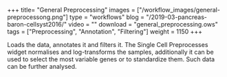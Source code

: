 +++
title= "General Preprocessing"
images =  ["/workflow_images/general-preprocessong.png"]
type = "workflows"
blog =  "/2019-03-pancreas-baron-cellsyst2016/"
video = ""
download = "general_preprocessing.ows"
tags = ["Preprocessing", "Annotation", "Filtering"]
weight = 1150 
+++

Loads the data, annotates it and filters it. The Single Cell Preprocesses widget normalises and log-transforms the samples, additionally it can be used to select the most variable genes or to standardize them. Such data can be further analysed. 